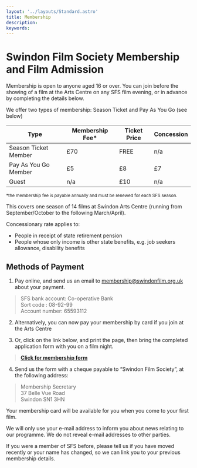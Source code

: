```yaml
---
layout: '../layouts/Standard.astro'
title: Membership
description: 
keywords:
---
```


# Swindon Film Society Membership and Film Admission

Membership is open to anyone aged 16 or over. You can join before the showing of a film at the Arts Centre on any SFS film evening, or in advance by completing the details below.

We offer two types of membership: Season Ticket and Pay As You Go (see below)

<table class="table">
    <thead>
        <tr>
            <th>Type</th>
            <th>Membership Fee*</th>
            <th>Ticket Price</th>
            <th>Concession</th>
        </tr>
    </thead>
    <tbody>
        <tr>
            <td>Season Ticket Member</td>
            <td>£70</td>
            <td>FREE</td>
            <td>n/a</td>
        </tr>
        <tr>
            <td>Pay As You Go Member</td>
            <td>£5</td>
            <td>£8</td>
            <td>£7</td>
        </tr>
        <tr>
            <td>Guest</td>
            <td>n/a</td>
            <td>£10</td>
            <td>n/a</td>
        </tr>
    </tbody>
</table>
<small>*the membership fee is payable annually and must be renewed for each SFS season.</small>

This covers one season of 14 films at Swindon Arts Centre (running from September/October to the following March/April).

Concessionary rate applies to:

* People in receipt of state retirement pension
* People whose only income is other state benefits, e.g. job seekers allowance, disability benefits

## Methods of Payment
1) Pay online, and send us an email to <a href="mailto:membership@swindonfilm.org.uk">membership@swindonfilm.org.uk</a> about your payment.

> SFS bank account: Co-operative Bank  
> Sort code : 08-92-99  
> Account number: 65593112  

2) Alternatively, you can now pay your membership by card if you join at the Arts Centre

3) Or, click on the link below, and print the page, then bring the completed application form with you on a film night.

> <a href="/membership-form/" target="_blank"><strong>Click for membership form</strong></a>

4) Send us the form with a cheque payable to “Swindon Film Society”, at the following address:

> Membership Secretary  
> 37 Belle Vue Road  
> Swindon SN1 3HN  

Your membership card will be available for you when you come to your first film.

We will only use your e-mail address to inform you about news relating to our programme. We do not reveal e-mail addresses to other parties.

If you were a member of SFS before, please tell us if you have moved recently or your name has changed, so we can link you to your previous membership details.